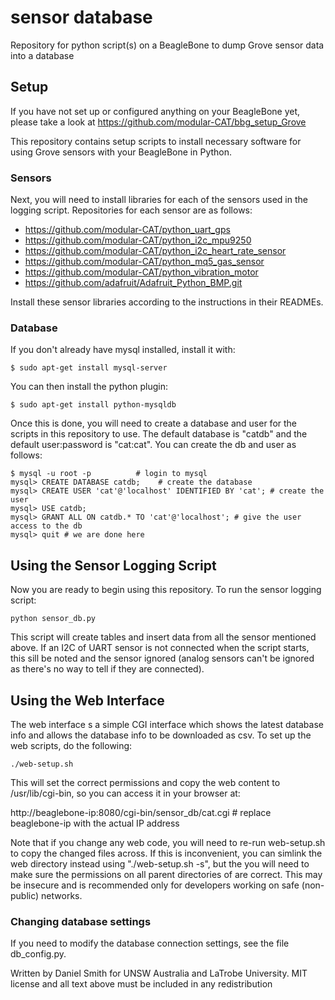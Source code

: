 # sensor database
Repository for python script(s) on a BeagleBone to dump Grove sensor data into a database

## Setup
If you have not set up or configured anything on your BeagleBone yet, please
take a look at https://github.com/modular-CAT/bbg_setup_Grove

This repository contains setup scripts to install necessary software for using
Grove sensors with your BeagleBone in Python.

### Sensors
Next, you will need to install libraries for each of the sensors used in the
logging script. Repositories for each sensor are as follows:
* https://github.com/modular-CAT/python_uart_gps
* https://github.com/modular-CAT/python_i2c_mpu9250
* https://github.com/modular-CAT/python_i2c_heart_rate_sensor
* https://github.com/modular-CAT/python_mq5_gas_sensor
* https://github.com/modular-CAT/python_vibration_motor
* https://github.com/adafruit/Adafruit_Python_BMP.git

Install these sensor libraries according to the instructions in their READMEs.

### Database
If you don't already have mysql installed, install it with:
```
$ sudo apt-get install mysql-server
```

You can then install the python plugin:
```
$ sudo apt-get install python-mysqldb
```

Once this is done, you will need to create a database and user for the
scripts in this repository to use. The default database is "catdb" and the
default user:password is "cat:cat". You can create the db and user as follows:
```
$ mysql -u root -p          # login to mysql
mysql> CREATE DATABASE catdb;    # create the database
mysql> CREATE USER 'cat'@'localhost' IDENTIFIED BY 'cat'; # create the user
mysql> USE catdb;
mysql> GRANT ALL ON catdb.* TO 'cat'@'localhost'; # give the user access to the db
mysql> quit # we are done here
```


## Using the Sensor Logging Script
Now you are ready to begin using this repository. To run the sensor logging script:
```
python sensor_db.py
```

This script will create tables and insert data from all the sensor mentioned above.
If an I2C of UART sensor is not connected when the script starts, this sill be
noted and the sensor ignored (analog sensors can't be ignored as there's no way to
tell if they are connected).

## Using the Web Interface
The web interface s a simple CGI interface which shows the latest database info
and allows the database info to be downloaded as csv.
To set up the web scripts, do the following:
```
./web-setup.sh
```

This will set the correct permissions and copy the web content to /usr/lib/cgi-bin,
so you can access it in your browser at:

http://beaglebone-ip:8080/cgi-bin/sensor_db/cat.cgi # replace beaglebone-ip with the actual IP address

Note that if you change any web code, you will need to re-run web-setup.sh to copy the
changed files across. If this is inconvenient, you can simlink the web directory instead
using "./web-setup.sh -s", but the you will need to make sure the permissions on all
parent directories of are correct. This may be insecure and is recommended only for
developers working on safe (non-public) networks.


### Changing database settings
If you need to modify the database connection settings, see the file db_config.py.


Written by Daniel Smith for UNSW Australia and LaTrobe University. MIT license and all text above must be included in any redistribution

